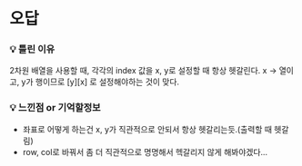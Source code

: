 # 오답
### 💡 틀린 이유

2차원 배열을 사용할 때, 각각의 index 값을 x, y로 설정할 때 항상 헷갈린다. x → 열이고, y가 행이므로 [y][x] 로 설정해야하는 것이 맞다. 

### 💡 느낀점 or 기억할정보

- 좌표로 어떻게 하는건 x, y가 직관적으로 안되서 항상 헷갈리는듯.(출력할 때 헷갈림)
- row, col로 바꿔서 좀 더 직관적으로 명명해서 헥갈리지 않게 해봐야겠다... 
